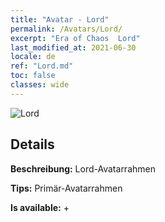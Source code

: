 ```yaml
---
title: "Avatar - Lord"
permalink: /Avatars/Lord/
excerpt: "Era of Chaos  Lord"
last_modified_at: 2021-06-30
locale: de
ref: "Lord.md"
toc: false
classes: wide
---
```

 ![Lord](/images/a/bg_head_mainView.png)

## Details

 **Beschreibung:** Lord-Avatarrahmen 

 **Tips:** Primär-Avatarrahmen 

 **Is available:**  + 

